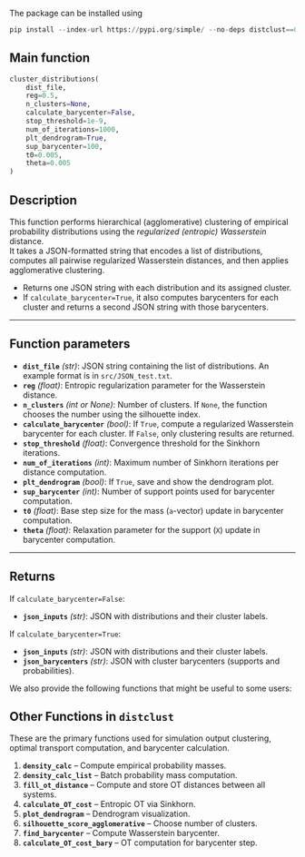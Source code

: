 The package can be installed using 

```python
pip install --index-url https://pypi.org/simple/ --no-deps distclust==0.0.3
```

## Main function
```python
cluster_distributions(
    dist_file,
    reg=0.5,
    n_clusters=None,
    calculate_barycenter=False,
    stop_threshold=1e-9,
    num_of_iterations=1000,
    plt_dendrogram=True,
    sup_barycenter=100,
    t0=0.005,
    theta=0.005
)
```

## Description
This function performs hierarchical (agglomerative) clustering of empirical probability distributions using the *regularized (entropic) Wasserstein* distance.  
It takes a JSON-formatted string that encodes a list of distributions, computes all pairwise regularized Wasserstein distances, and then applies agglomerative clustering.

- Returns one JSON string with each distribution and its assigned cluster.
- If `calculate_barycenter=True`, it also computes barycenters for each cluster and returns a second JSON string with those barycenters.

---

## Function parameters

- **`dist_file`** *(str)*: JSON string containing the list of distributions. An example format is in `src/JSON_test.txt`.
- **`reg`** *(float)*: Entropic regularization parameter for the Wasserstein distance.
- **`n_clusters`** *(int or None)*: Number of clusters. If `None`, the function chooses the number using the silhouette index.
- **`calculate_barycenter`** *(bool)*: If `True`, compute a regularized Wasserstein barycenter for each cluster. If `False`, only clustering results are returned.
- **`stop_threshold`** *(float)*: Convergence threshold for the Sinkhorn iterations.
- **`num_of_iterations`** *(int)*: Maximum number of Sinkhorn iterations per distance computation.
- **`plt_dendrogram`** *(bool)*: If `True`, save and show the dendrogram plot.
- **`sup_barycenter`** *(int)*: Number of support points used for barycenter computation.
- **`t0`** *(float)*: Base step size for the mass (`a`-vector) update in barycenter computation.
- **`theta`** *(float)*: Relaxation parameter for the support (`X`) update in barycenter computation.

---

## Returns

If `calculate_barycenter=False`:
- **`json_inputs`** *(str)*: JSON with distributions and their cluster labels.

If `calculate_barycenter=True`:
- **`json_inputs`** *(str)*: JSON with distributions and their cluster labels.
- **`json_barycenters`** *(str)*: JSON with cluster barycenters (supports and probabilities).


We also provide the following functions that might be useful to some users:
## Other Functions in `distclust`

These are the primary functions used for simulation output clustering, optimal transport computation, and barycenter calculation.

1. **`density_calc`** – Compute empirical probability masses.  
2. **`density_calc_list`** – Batch probability mass computation.  
3. **`fill_ot_distance`** – Compute and store OT distances between all systems.  
4. **`calculate_OT_cost`** – Entropic OT via Sinkhorn.  
5. **`plot_dendrogram`** – Dendrogram visualization.  
6. **`silhouette_score_agglomerative`** – Choose number of clusters.  
7. **`find_barycenter`** – Compute Wasserstein barycenter.  
8. **`calculate_OT_cost_bary`** – OT computation for barycenter step.  
